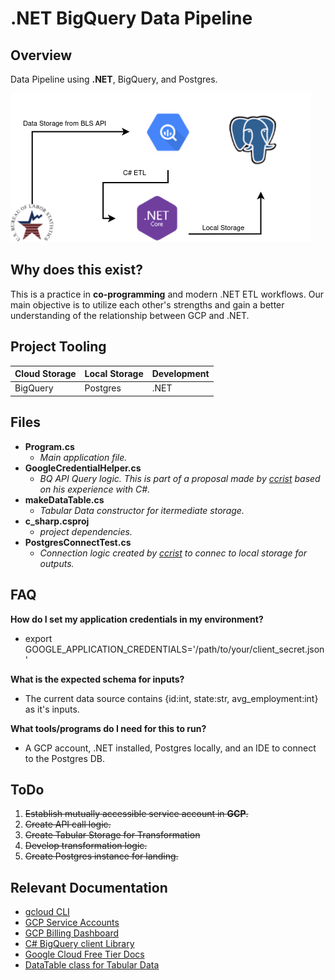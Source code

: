# .NET BigQuery Data Pipeline 

## Overview
Data Pipeline using **.NET**, BigQuery, and Postgres.

![Project FLow](./images/flowchart.png)

## Why does this exist?
This is a practice in **co-programming** and modern .NET ETL workflows. Our main objective is to utilize each other's strengths and gain a better understanding of the relationship between GCP and .NET.

## Project Tooling
| Cloud Storage | Local Storage | Development |
|---------------|---------------|-------------|
|   BigQuery    |   Postgres    |    .NET     |


## Files
- **Program.cs**  
    - *Main application file.*
- **GoogleCredentialHelper.cs** 
    - *BQ API Query logic. This is part of a proposal made by  [ccrist](https://github.com/crcrist) based on his experience with C#.*
- **makeDataTable.cs**
    - *Tabular Data constructor for itermediate storage.*
- **c_sharp.csproj** 
    - *project dependencies.*
- **PostgresConnectTest.cs**
    - *Connection logic created by [ccrist](https://github.com/crcrist) to connec to local storage for outputs.*

## FAQ 
**How do I set my application credentials in my environment?** 
- export GOOGLE_APPLICATION_CREDENTIALS='/path/to/your/client_secret.json'

**What is the expected schema for inputs?**
- The current data source contains {id:int, state:str, avg_employment:int} as it's inputs.

**What tools/programs do I need for this to run?**
- A GCP account, .NET installed, Postgres locally, and an IDE to connect to the Postgres DB.


## ToDo 
1. ~~Establish mutually accessible service account in **GCP**.~~
2. ~~Create API call logic.~~
4. ~~Create Tabular Storage for Transformation~~
5. ~~Develop transformation logic.~~
6. ~~Create Postgres instance for landing.~~

## Relevant Documentation
- [gcloud CLI](https://cloud.google.com/sdk/docs/install)
- [GCP Service Accounts](https://cloud.google.com/iam/docs/service-account-overview)
- [GCP Billing Dashboard](https://console.cloud.google.com/billing)
- [C# BigQuery client Library](https://cloud.google.com/bigquery/docs/reference/libraries)
- [Google Cloud Free Tier Docs](https://cloud.google.com/free/docs/free-cloud-features)
- [DataTable class for Tabular Data](https://learn.microsoft.com/en-us/dotnet/api/system.data.datatable?view=net-8.0)


